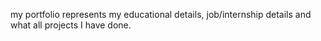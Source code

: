 my portfolio represents my educational details, job/internship details and what all projects I have done.
